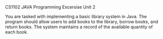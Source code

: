 CS1102 JAVA Programming Excersise Unit 2

You are tasked with implementing a basic library system in Java. The program should allow users to add books to the library, borrow books, and return books. The system maintains a record of the available quantity of each book.
